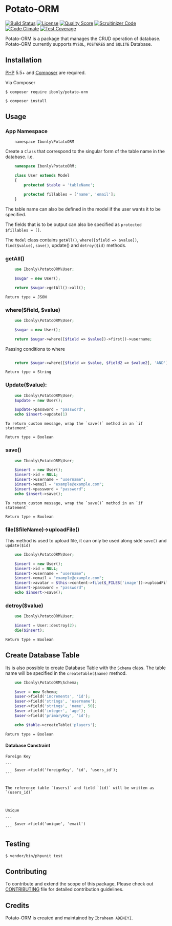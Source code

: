 # Potato-ORM

[![Build Status](https://travis-ci.org/andela-iadeniyi/Potato-ORM.svg)](https://travis-ci.org/andela-iadeniyi/Potato-ORM)
[![License](http://img.shields.io/:license-mit-blue.svg)](https://github.com/andela-iadeniyi/Potato-ORM/blob/master/LICENCE)
[![Quality Score](https://img.shields.io/scrutinizer/g/andela-iadeniyi/Potato-ORM.svg?style=flat-square)](https://scrutinizer-ci.com/g/andela-iadeniyi/Potato-ORM)
[![Scruitinizer Code](https://scrutinizer-ci.com/g/andela-iadeniyi/Potato-ORM/badges/quality-score.png?b=master)](https://scrutinizer-ci.com/g/andela-iadeniyi/Potato-ORM)
[![Code Climate](https://codeclimate.com/github/andela-iadeniyi/Potato-ORM/badges/gpa.svg)](https://codeclimate.com/github/andela-iadeniyi/Potato-ORM)
[![Test Coverage](https://codeclimate.com/github/andela-iadeniyi/Potato-ORM/badges/coverage.svg)](https://codeclimate.com/github/andela-iadeniyi/Potato-ORM/coverage)

Potato-ORM is a package that manages the CRUD operation of database. Potato-ORM currently supports `MYSQL`, `POSTGRES` and `SQLITE` Database.

## Installation

[PHP](https://php.net) 5.5+ and [Composer](https://getcomposer.org) are required.

Via Composer

```
$ composer require ibonly/potato-orm
```

```
$ composer install
```

## Usage

### App Namespace

```
    namespace Ibonly\PotatoORM
```

Create a `Class` that correspond to the singular form of the table name in the database. i.e.

```php
    namespace Ibonly\PotatoORM;

    class User extends Model
    {
        protected $table = 'tableName';

        protected fillables = ['name', 'email'];
    }
```
The table name can also be defined in the model if the user wants it to be specified.

The fields that is to be output can also be specified as `protected $fillables = []`. 

The `Model` class contains `getAll()`, `where([$field => $value])`, `find($value)`, `save()`, update() and `detroy($id)` methods.

### getAll()

```php
    use Ibonly\PotatoORM\User;

    $sugar = new User();

    return $sugar->getAll()->all();
```

    Return type = JSON

### where($field, $value)

```php
    use Ibonly\PotatoORM\User;

    $sugar = new User();

    return $sugar->where([$field => $value])->first()->username;
```
Passing conditions to where

```php

    return $sugar->where([$field => $value, $field2 => $value2], 'AND')->first()->username;
```

    Return type = String


### Update($value): 

```php
    use Ibonly\PotatoORM\User;
    $update = new User();

    $update->password = "password";
    echo $insert->update(1)

```

    To return custom message, wrap the `save()` method in an `if statement`

    Return type = Boolean

### save()

```php
    use Ibonly\PotatoORM\User;

    $insert = new User();
    $insert->id = NULL;
    $insert->username = "username";
    $insert->email = "example@example.com";
    $insert->password = "password";
    echo $insert->save();
```

    To return custom message, wrap the `save()` method in an `if statement`

    Return type = Boolean

### file($fileName)->uploadFile()

This method is used to upload file, it can only be used along side `save()` and `update($id)`

```php
    use Ibonly\PotatoORM\User;

    $insert = new User();
    $insert->id = NULL;
    $insert->username = "username";
    $insert->email = "example@example.com";
    $insert->avatar = $this->content->file($_FILES['image'])->uploadFile($uploadDirectory);
    $insert->password = "password";
    echo $insert->save();

```

### detroy($value)

```php
    use Ibonly\PotatoORM\User;

    $insert = User::destroy(2);
    die($insert);
```

    Return type = Boolean

## Create Database Table

Its is also possible to create Database Table with the `Schema` class. The table name will be specified in the
`createTable($name)` method.

```php
    use Ibonly\PotatoORM\Schema;

    $user = new Schema;
    $user->field('increments', 'id');
    $user->field('strings', 'username');
    $user->field('strings', 'name', 50);
    $user->field('integer', 'age');
    $user->field('primaryKey', 'id');

    echo $table->createTable('players');
```
    Return type = Boolean

#### Database Constraint


    Foreign Key

    ```
        $user->field('foreignKey', 'id', 'users_id');
    ```


    The reference table `(users)` and field `(id)` will be written as `(users_id)`



    Unique

    ```
        $user->field('unique', 'email')
    ```


## Testing

```
$ vendor/bin/phpunit test
```

## Contributing

To contribute and extend the scope of this package,
Please check out [CONTRIBUTING](CONTRIBUTING.md) file for detailed contribution guidelines.

## Credits

Potato-ORM is created and maintained by `Ibraheem ADENIYI`.
